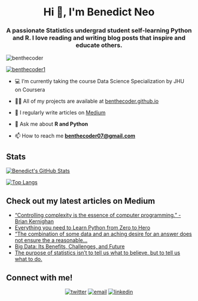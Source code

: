 <h1 align="center">Hi 👋, I'm Benedict Neo</h1>
<h3 align="center">A passionate Statistics undergrad student self-learning Python and R. I love reading and writing blog posts that inspire and educate others.</h3>

<p align="left"> <img src="https://komarev.com/ghpvc/?username=benthecoder&label=Profile%20views&color=0e75b6&style=flat" alt="benthecoder" /> </p>

<p align="left"> <a href="https://twitter.com/benthecoder1" target="blank"><img src="https://img.shields.io/twitter/follow/benthecoder1?logo=twitter&style=for-the-badge" alt="benthecoder1" /></a> </p>

- 💻 I’m currently taking the course Data Science Specialization by JHU on Coursera

- 👨‍💻 All of my projects are available at [benthecoder.github.io](https://benthecoder.github.io)

- 📝 I regularly write articles on [Medium](https://medium.com/@benthecoder07)

- 💬 Ask me about **R and Python**

- 📫 How to reach me **benthecoder07@gmail.com**

## Stats

[![Benedict's GitHub Stats](https://github-readme-stats.vercel.app/api?username=benthecoder&count_private=true&show_icons=true&theme=midnight-purple&hide_rank=false)](https://github.com/anuraghazra/github-readme-stats)

[![Top Langs](https://github-readme-stats.vercel.app/api/top-langs/?username=benthecoder&layout=compact)](https://github.com/anuraghazra/github-readme-stats)

## Check out my latest articles on Medium

<!-- BLOG-POST-LIST:START -->
- [“Controlling complexity is the essence of computer programming.” -Brian Kernighan](https://medium.com/@benthecoder07/controlling-complexity-is-the-essence-of-computer-programming-brian-kernighan-fc6647af998a?source=rss-9a24cc840494------2)
- [Everything you need to Learn Python from Zero to Hero](https://towardsdatascience.com/everything-you-need-to-learn-python-from-zero-to-hero-3dc950cb1b4c?source=rss-9a24cc840494------2)
- [“The combination of some data and an aching desire for an answer does not ensure the a reasonable…](https://medium.com/@benthecoder07/the-combination-of-some-data-and-an-aching-desire-for-an-answer-does-not-ensure-the-a-reasonable-e79ce2c5a78b?source=rss-9a24cc840494------2)
- [Big Data: Its Benefits, Challenges, and Future](https://towardsdatascience.com/big-data-its-benefits-challenges-and-future-6fddd69ab927?source=rss-9a24cc840494------2)
- [The purpose of statistics isn’t to tell us what to believe, but to tell us what to do.](https://medium.com/@benthecoder07/the-purpose-of-statistics-isnt-to-tell-us-what-to-believe-but-to-tell-us-what-to-do-63e5fd598e5c?source=rss-9a24cc840494------2)
<!-- BLOG-POST-LIST:END -->

## Connect with me!

<p align="center">
  <a href="https://twitter.com/benthecoder1"><img src="https://img.icons8.com/color/96/000000/twitter-squared.png" alt="twitter"/></a>
  <a href="mailto:benthecoder07@gmail.com"><img src="https://img.icons8.com/color/96/000000/gmail.png" alt="email"/></a>
  <a href="https://www.linkedin.com/in/benedictneo"><img src="https://img.icons8.com/color/96/000000/linkedin.png" alt="linkedin"/></a>
</p>
